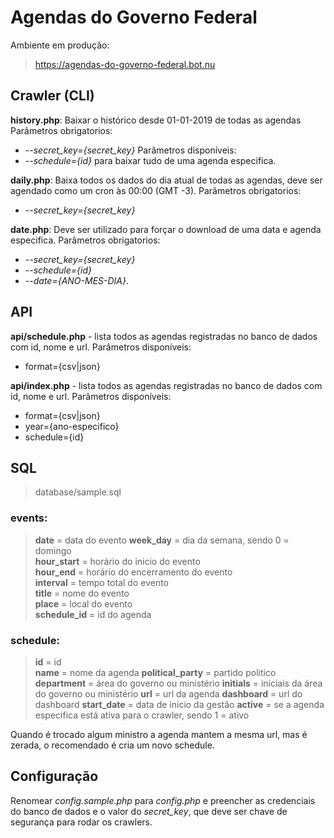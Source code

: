 # Agendas do Governo Federal

Ambiente em produção:
> https://agendas-do-governo-federal.bot.nu

## Crawler (CLI)

**history.php**: Baixar o histórico desde 01-01-2019 de todas as agendas
Parâmetros obrigatorios:
- *--secret_key={secret_key}*
Parâmetros disponíveis:
- *--schedule={id}* para baixar tudo de uma agenda especifica.

**daily.php**: Baixa todos os dados do dia atual de todas as agendas, deve ser agendado como um cron às 00:00 (GMT -3).
Parâmetros obrigatorios:
- *--secret_key={secret_key}*

**date.php**: Deve ser utilizado para forçar o download de uma data e agenda especifica.
Parâmetros obrigatorios:
- *--secret_key={secret_key}*
- *--schedule={id}*
- *--date={ANO-MES-DIA}*.

## API

**api/schedule.php** - lista todos as agendas registradas no banco de dados com id, nome e url.
Parâmetros disponíveis:
- format={csv|json}

**api/index.php** - lista todos as agendas registradas no banco de dados com id, nome e url.
Parâmetros disponíveis:
- format={csv|json}
- year={ano-especifico}
- schedule={id}

## SQL
> database/sample.sql

### events:

> **date** = data do evento
> **week_day** = dia da semana, sendo 0 = domingo  
> **hour_start** = horário do inicio do evento  
> **hour_end** =  horário do encerramento do evento  
> **interval** = tempo total do evento  
> **title** = nome do evento  
> **place** = local do evento  
> **schedule_id** = id do agenda

### schedule:

> **id** = id  
> **name** = nome da agenda
> **political_party** = partido politico
> **department** = área do governo ou ministério
> **initials** = iniciais da área do governo ou ministério
> **url** = url da agenda
> **dashboard** = url do dashboard
> **start_date** = data de inicio da gestão
> **active** = se a agenda especifica está ativa para o crawler, sendo 1 = ativo


Quando é trocado algum ministro a agenda mantem a mesma url, mas é zerada, o recomendado é cria um novo schedule.

## Configuração
Renomear *config.sample.php* para *config.php* e preencher as credenciais do banco de dados e o valor do *secret_key*, que deve ser chave de segurança para rodar os crawlers.